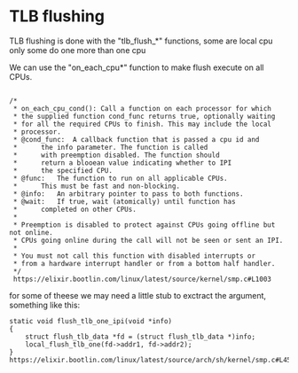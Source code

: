 # TLB flushing

TLB flushing is done with the "tlb_flush_*" functions, some are local cpu only some do one more than one cpu

We can use the "on_each_cpu*" function to make flush execute on all CPUs.

```

/*
 * on_each_cpu_cond(): Call a function on each processor for which
 * the supplied function cond_func returns true, optionally waiting
 * for all the required CPUs to finish. This may include the local
 * processor.
 * @cond_func:	A callback function that is passed a cpu id and
 *		the info parameter. The function is called
 *		with preemption disabled. The function should
 *		return a blooean value indicating whether to IPI
 *		the specified CPU.
 * @func:	The function to run on all applicable CPUs.
 *		This must be fast and non-blocking.
 * @info:	An arbitrary pointer to pass to both functions.
 * @wait:	If true, wait (atomically) until function has
 *		completed on other CPUs.
 *
 * Preemption is disabled to protect against CPUs going offline but not online.
 * CPUs going online during the call will not be seen or sent an IPI.
 *
 * You must not call this function with disabled interrupts or
 * from a hardware interrupt handler or from a bottom half handler.
 */
 https://elixir.bootlin.com/linux/latest/source/kernel/smp.c#L1003
```

for some of theese we may need a little stub to exctract the argument, something like this:
```
static void flush_tlb_one_ipi(void *info)
{
	struct flush_tlb_data *fd = (struct flush_tlb_data *)info;
	local_flush_tlb_one(fd->addr1, fd->addr2);
}
https://elixir.bootlin.com/linux/latest/source/arch/sh/kernel/smp.c#L454
```

